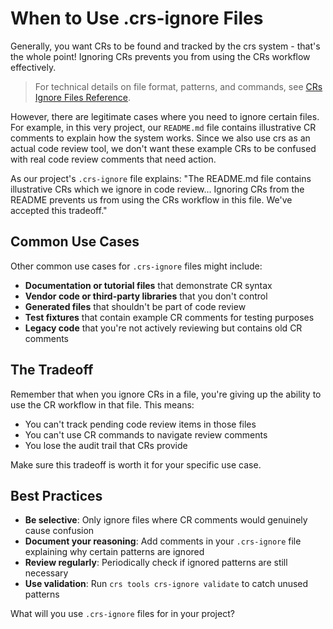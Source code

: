# When to Use .crs-ignore Files

Generally, you want CRs to be found and tracked by the crs system - that's the whole point! Ignoring CRs prevents you from using the CRs workflow effectively.

> For technical details on file format, patterns, and commands, see [CRs Ignore Files Reference](../reference/crs-ignore-files/README.md).

However, there are legitimate cases where you need to ignore certain files. For example, in this very project, our `README.md` file contains illustrative CR comments to explain how the system works. Since we also use crs as an actual code review tool, we don't want these example CRs to be confused with real code review comments that need action.

As our project's `.crs-ignore` file explains: "The README.md file contains illustrative CRs which we ignore in code review... Ignoring CRs from the README prevents us from using the CRs workflow in this file. We've accepted this tradeoff."

## Common Use Cases

Other common use cases for `.crs-ignore` files might include:

- **Documentation or tutorial files** that demonstrate CR syntax
- **Vendor code or third-party libraries** that you don't control
- **Generated files** that shouldn't be part of code review
- **Test fixtures** that contain example CR comments for testing purposes
- **Legacy code** that you're not actively reviewing but contains old CR comments

## The Tradeoff

Remember that when you ignore CRs in a file, you're giving up the ability to use the CR workflow in that file. This means:

- You can't track pending code review items in those files
- You can't use CR commands to navigate review comments
- You lose the audit trail that CRs provide

Make sure this tradeoff is worth it for your specific use case.

## Best Practices

- **Be selective**: Only ignore files where CR comments would genuinely cause confusion
- **Document your reasoning**: Add comments in your `.crs-ignore` file explaining why certain patterns are ignored
- **Review regularly**: Periodically check if ignored patterns are still necessary
- **Use validation**: Run `crs tools crs-ignore validate` to catch unused patterns

What will you use `.crs-ignore` files for in your project?
